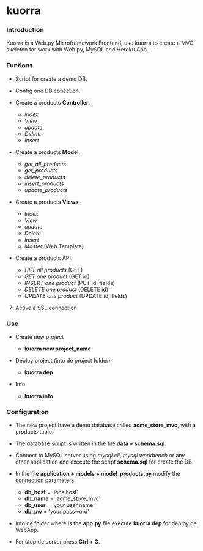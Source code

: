 # kuorra

### Introduction

Kuorra is a Web.py Microframework Frontend, use kuorra to create a MVC skeleton for work with Web.py, MySQL and Heroku App.

### Funtions

+ Script for create a demo DB.

+ Config one DB conection.

+ Create a products **Controller**.

  - *Index*
  - *View*
  - *update*
  - *Delete*
  - *Insert*

+ Create a products **Model**.

  - *get_all_products*
  - *get_products*
  - *delete_products*
  - *insert_products*
  - *update_products*

+ Create a products **Views**:

  - *Index*
  - *View*
  - *update*
  - *Delete*
  - *Insert*
  - *Master* (Web Template)

+ Create a products API.

  - *GET all products* (GET)
  - *GET one product* (GET id)
  - *INSERT one product* (PUT id, fields)
  - *DELETE one product* (DELETE id)
  - *UPDATE one product* (UPDATE id, fields)

7. Active a SSL connection


### Use

+ Create new project

  - **kuorra new project_name**

+ Deploy project (into de project folder)

  - **kuorra dep**

+ Info
  - **kuorra info**

### Configuration

+ The new project have a demo database  called **acme_store_mvc**, with a products table.

+ The database script is written in the file **data + schema.sql**.

+ Connect to MySQL server using *mysql cli*, *mysql workbench* or any other application and execute the script **schema.sql** for create the DB.

+ In the file **application + models + model_products.py** modify the connection parameters

  - **db_host** = 'localhost'
  - **db_name** = 'acme_store_mvc'
  - **db_user** = 'your user name'
  - **db_pw** = 'your password'

+ Into de folder where is the **app.py** file execute **kuorra dep** for deploy de WebApp.

+ For stop de server press **Ctrl + C**.

